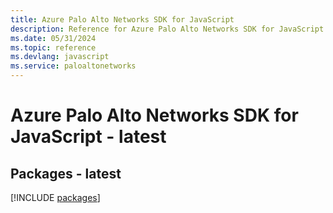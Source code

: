 ```yaml
---
title: Azure Palo Alto Networks SDK for JavaScript
description: Reference for Azure Palo Alto Networks SDK for JavaScript
ms.date: 05/31/2024
ms.topic: reference
ms.devlang: javascript
ms.service: paloaltonetworks
---
```

# Azure Palo Alto Networks SDK for JavaScript - latest
## Packages - latest
[!INCLUDE [packages](palo-alto-networks-index.md)]